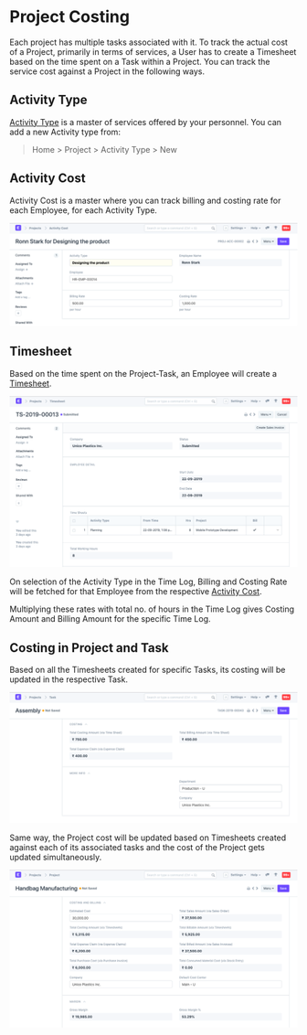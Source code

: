 
# Project Costing



Each project has multiple tasks associated with it. To track the actual cost of a Project, primarily in terms of services, a User has to create a Timesheet based on the time spent on a Task within a Project. You can track the service cost against a Project in the following ways.


## Activity Type


[Activity Type](/docs/en/projects/activity-type) is a master of services offered by your personnel. You can add a new Activity type from:


> Home > Project > Activity Type > New


## Activity Cost


Activity Cost is a master where you can track billing and costing rate for each Employee, for each Activity Type.


![Activity Cost](/files/projects-activity-cost.png)


## Timesheet


Based on the time spent on the Project-Task, an Employee will create a [Timesheet](/docs/en/projects/timesheets).


![Timesheet](/files/projects-timesheet.png)


On selection of the Activity Type in the Time Log, Billing and Costing Rate will be fetched for that Employee from the respective [Activity Cost](/docs/en/projects/activity-cost).


Multiplying these rates with total no. of hours in the Time Log gives Costing Amount and Billing Amount for the specific Time Log.


## Costing in Project and Task


Based on all the Timesheets created for specific Tasks, its costing will be updated in the respective Task.


![Task](/files/projects-task-costing.png)


Same way, the Project cost will be updated based on Timesheets created against each of its associated tasks and the cost of the Project gets updated simultaneously.


![Project - Costing](/files/projects-costing-and-billing.png)




